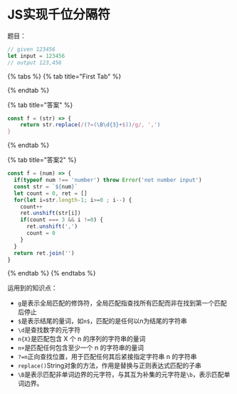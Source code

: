 # JS实现千位分隔符

题目：

```javascript
// given 123456
let input = 123456
// output 123,456
```

{% tabs %}
{% tab title="First Tab" %}

{% endtab %}

{% tab title="答案" %}
```javascript
const f = (str) => {
    return str.replace(/(?=(\B\d{3}+$))/g/, ',')
}
```
{% endtab %}

{% tab title="答案2" %}
```javascript
const f = (num) => {
  if(typeof num !== 'number') throw Error('not number input')
  const str = `${num}`
  let count = 0, ret = []
  for(let i=str.length-1; i>=0 ; i--) {
    count++
    ret.unshift(str[i])
    if(count === 3 && i !=0) { 
      ret.unshift(',')
      count = 0
    }
  }
  return ret.join('')
}
```
{% endtab %}
{% endtabs %}

运用到的知识点：

* `g`是表示全局匹配的修饰符，全局匹配指查找所有匹配而非在找到第一个匹配后停止
* `$`是表示结尾的量词，如`n$`，匹配的是任何以n为结尾的字符串
* `\d`是查找数字的元字符
* `n{X}`是匹配包含 X 个 n 的序列的字符串的量词
* `n+`是匹配任何包含至少一个 n 的字符串的量词
* `?=n`正向查找位置，用于匹配任何其后紧接指定字符串 n 的字符串
* `replace()`String对象的方法，作用是替换与正则表达式匹配的子串
* `\B`是表示匹配非单词边界的元字符，与其互为补集的元字符是`\b`，表示匹配单词边界。

